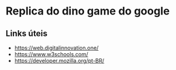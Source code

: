 # Replica do dino game do google

## Links úteis

* https://web.digitalinnovation.one/
* https://www.w3schools.com/
* https://developer.mozilla.org/pt-BR/
